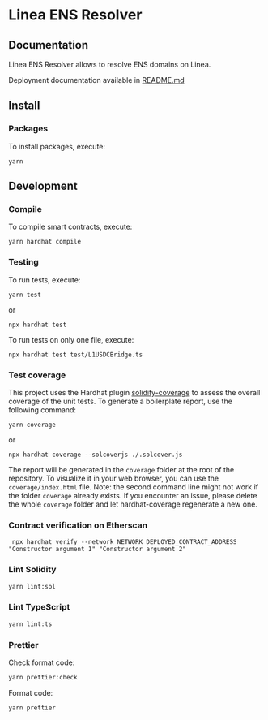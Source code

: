 # Linea ENS Resolver

## Documentation

Linea ENS Resolver allows to resolve ENS domains on Linea.

Deployment documentation available in [README.md](./../../README.md)

## Install

### Packages

To install packages, execute:

```shell
yarn
```

## Development

### Compile

To compile smart contracts, execute:

```shell
yarn hardhat compile
```

### Testing

To run tests, execute:

```shell
yarn test
```

or

```shell
npx hardhat test
```

To run tests on only one file, execute:

```shell
npx hardhat test test/L1USDCBridge.ts
```

### Test coverage

This project uses the Hardhat plugin [solidity-coverage](https://github.com/sc-forks/solidity-coverage/blob/master/HARDHAT_README.md) to assess the overall coverage of the unit tests.
To generate a boilerplate report, use the following command:

```shell
yarn coverage
```

or

```shell
npx hardhat coverage --solcoverjs ./.solcover.js
```

The report will be generated in the `coverage` folder at the root of the repository. To visualize it in your web browser, you can use the `coverage/index.html` file.
Note: the second command line might not work if the folder `coverage` already exists. If you encounter an issue, please delete the whole `coverage` folder and let hardhat-coverage regenerate a new one.

### Contract verification on Etherscan

```shell
 npx hardhat verify --network NETWORK DEPLOYED_CONTRACT_ADDRESS "Constructor argument 1" "Constructor argument 2"
```

### Lint Solidity

```bash
yarn lint:sol
```

### Lint TypeScript

```bash
yarn lint:ts
```

### Prettier

Check format code:

```bash
yarn prettier:check
```

Format code:

```bash
yarn prettier
```
